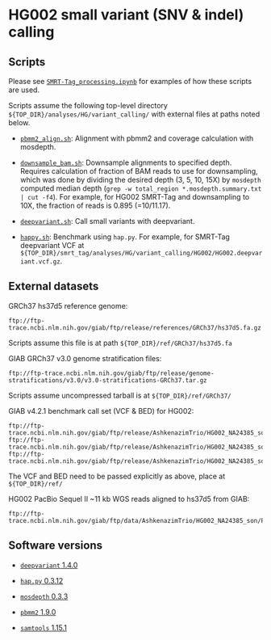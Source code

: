 # HG002 small variant (SNV & indel) calling

## Scripts
Please see [`SMRT-Tag_processing.ipynb`](../notebooks/SMRT-Tag_processing.ipynb) for examples of how these scripts are used.

Scripts assume the following top-level directory `${TOP_DIR}/analyses/HG/variant_calling/` with external files at paths noted below.

* [`pbmm2_align.sh`](./pbmm2_align.sh): Alignment with pbmm2 and coverage calculation with mosdepth.

* [`downsample_bam.sh`](./downsample_bam.sh): Downsample alignments to specified depth. Requires calculation of fraction of BAM reads to use for downsampling, which was done by dividing the desired depth (3, 5, 10, 15X) by `mosdepth` computed median depth (`grep -w total_region *.mosdepth.summary.txt | cut -f4`). For example, for HG002 SMRT-Tag and downsampling to 10X, the fraction of reads is 0.895 (=10/11.17).

* [`deepvariant.sh`](./deepvariant.sh): Call small variants with deepvariant.

* [`happy.sh`](./happy.sh): Benchmark using `hap.py`. For example, for SMRT-Tag deepvariant VCF at `${TOP_DIR}/smrt_tag/analyses/HG/variant_calling/HG002/HG002.deepvariant.vcf.gz`.

## External datasets
GRCh37 hs37d5 reference genome:
```
ftp://ftp-trace.ncbi.nlm.nih.gov/giab/ftp/release/references/GRCh37/hs37d5.fa.gz
```
Scripts assume this file is at path `${TOP_DIR}/ref/GRCh37/hs37d5.fa`

GIAB GRCh37 v3.0 genome stratification files:
```
ftp://ftp-trace.ncbi.nlm.nih.gov/giab/ftp/release/genome-stratifications/v3.0/v3.0-stratifications-GRCh37.tar.gz
```
Scripts assume uncompressed tarball is at `${TOP_DIR}/ref/GRCh37/`

GIAB v4.2.1 benchmark call set (VCF & BED) for HG002:
```
ftp://ftp-trace.ncbi.nlm.nih.gov/giab/ftp/release/AshkenazimTrio/HG002_NA24385_son/NISTv4.2.1/GRCh37/HG002_GRCh37_1_22_v4.2.1_benchmark.vcf.gz
ftp://ftp-trace.ncbi.nlm.nih.gov/giab/ftp/release/AshkenazimTrio/HG002_NA24385_son/NISTv4.2.1/GRCh37/HG002_GRCh37_1_22_v4.2.1_benchmark.vcf.gz.tbi
ftp://ftp-trace.ncbi.nlm.nih.gov/giab/ftp/release/AshkenazimTrio/HG002_NA24385_son/NISTv4.2.1/GRCh37/HG002_GRCh37_1_22_v4.2.1_benchmark_noinconsistent.bed
```
The VCF and BED need to be passed explicitly as above, place at `${TOP_DIR}/ref/`

HG002 PacBio Sequel II ~11 kb WGS reads aligned to hs37d5 from GIAB:
```
ftp://ftp-trace.ncbi.nlm.nih.gov/giab/ftp/data/AshkenazimTrio/HG002_NA24385_son/PacBio_SequelII_CCS_11kb/HG002.SequelII.pbmm2.hs37d5.whatshap.haplotag.RTG.10x.trio.bam
```

## Software versions
* [`deepvariant` 1.4.0](https://github.com/google/deepvariant/releases/tag/v1.4.0)

* [`hap.py` 0.3.12](https://github.com/Illumina/hap.py/releases/tag/v0.3.12)

* [`mosdepth` 0.3.3](https://github.com/brentp/mosdepth/releases/tag/v0.3.3)

* [`pbmm2` 1.9.0](https://github.com/PacificBiosciences/pbmm2/releases/tag/v1.9.0)

* [`samtools` 1.15.1](https://github.com/samtools/samtools/releases/tag/1.15.1)